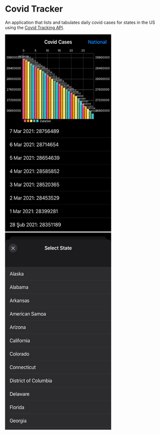 # Covid Tracker

An application that lists and tabulates daily covid cases for states in the US using the [Covid Tracking API](https://covidtracking.com/data/api).
<p>
  <img src="https://github.com/omerfarukercivan/CovidTracker/blob/main/ss1.png" width="350" height="650">
  &nbsp
  &nbsp
  &nbsp
  &nbsp
  <img src="https://github.com/omerfarukercivan/CovidTracker/blob/main/ss2.png" width="350" height="650">
</p>
